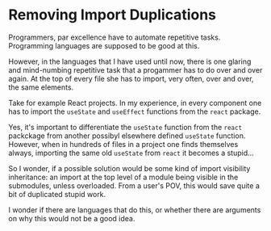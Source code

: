 # Removing Import Duplications

Programmers, par excellence have to automate repetitive tasks. 
Programming languages are supposed to be good at this.

However, in the languages that I have used until now, there is one glaring and mind-numbing repetitive task that a progammer has to do over and over again. At the top of every file she has to import, very often, over and over, the same elements. 

Take for example React projects. In my experience, in every component one has to import the `useState` and `useEffect` functions from the `react` package. 

Yes, it's important to differentiate the `useState` function from the `react` packckage from another possibyl elsewhere defined `useState` function. However, when in hundreds of files in a project one finds themselves always, importing the same old `useState` from `react` it becomes a stupid...

So I wonder, if a possible solution would be some kind of import visibility inheritance: an import at the top level of a module being visible in the submodules, unless overloaded. From a user's POV, this would save quite a bit of duplicated stupid work. 

I wonder if there are languages that do this, or whether there are arguments on why this would not be a good idea. 

